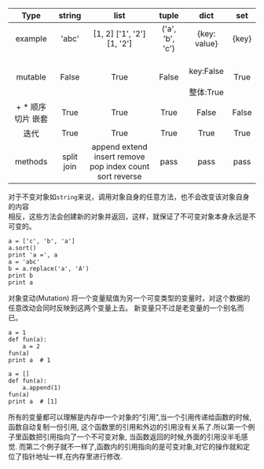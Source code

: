 | Type | string | list | tuple | dict | set |
|:---:|:------:|:---:|:-----:|:---:|:--:|
| example|'abc'|[1, 2] ['1', '2'] [1, '2']|('a', 'b', 'c')|{key: value}|{key}|
|mutable|False|True|False|<br>key:False</br><br>整体:True</br>|True|
|+ \* 顺序 切片 嵌套|True|True|True|False|False|
|迭代|True|True|True|True|True|
|methods|split join|append extend insert remove pop index count sort reverse |pass|pass|pass|

对于不变对象如`string`来说，调用对象自身的任意方法，也不会改变该对象自身的内容  
相反，这些方法会创建新的对象并返回，这样，就保证了不可变对象本身永远是不可变的。

    a = ['c', 'b', 'a']
    a.sort()
    print 'a =', a
    a = 'abc'
    b = a.replace('a', 'A')
    print b
    print a


对象变动(Mutation)
将一个变量赋值为另一个可变类型的变量时，对这个数据的任意改动会同时反映到这两个变量上去。
新变量只不过是老变量的一个别名而已。

    a = 1
    def fun(a):
        a = 2
    fun(a)
    print a  # 1

    a = []
    def fun(a):
        a.append(1)
    fun(a)
    print a  # [1]
所有的变量都可以理解是内存中一个对象的“引用”,当一个引用传递给函数的时候,函数自动复制一份引用,
这个函数里的引用和外边的引用没有关系了.所以第一个例子里函数把引用指向了一个不可变对象,
当函数返回的时候,外面的引用没半毛感觉.
而第二个例子就不一样了,函数内的引用指向的是可变对象,对它的操作就和定位了指针地址一样,在内存里进行修改.